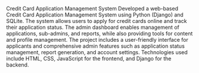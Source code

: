 Credit Card Application Management System
Developed a web-based Credit Card Application Management System using Python (Django) and SQLite.
The system allows users to apply for credit cards online and track their application status.
The admin dashboard enables management of applications, sub-admins, and reports, while also providing tools for content and profile management.
The project includes a user-friendly interface for applicants and comprehensive admin features such as application status management, report generation, and account settings.
Technologies used include HTML, CSS, JavaScript for the frontend, and Django for the backend.
